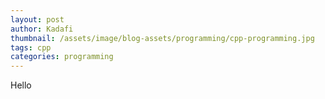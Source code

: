 ```yaml
---
layout: post
author: Kadafi
thumbnail: /assets/image/blog-assets/programming/cpp-programming.jpg
tags: cpp
categories: programming
---
```


Hello

